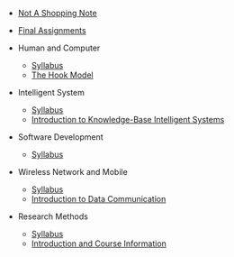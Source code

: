 <!-- docs/_sidebar.md -->

* [Not A Shopping Note](/)
* [Final Assignments](/Final-Assignment.md)

* Human and Computer
  * [Syllabus](/human-and-computer/Syllabus.md)
  * [The Hook Model](/human-and-computer/HC1.md)

* Intelligent System
  * [Syllabus](/intelligent-system/Syllabus.md)
  * [Introduction to Knowledge-Base Intelligent Systems](/intelligent-system/IS1.md)

* Software Development
  * [Syllabus](/software-development/Syllabus.md)

* Wireless Network and Mobile
  * [Syllabus](/wireless-network-and-mobile/Syllabus.md)
  * [Introduction to Data Communication](/wireless-network-and-mobile/WM1.md)

* Research Methods
  * [Syllabus](/research-methods/Syllabus.md)
  * [Introduction and Course Information](/research-methods/RM1.md)
